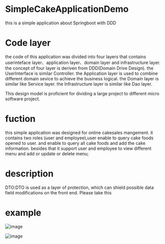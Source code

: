 # SimpleCakeApplicationDemo
this is a simple application about Springboot with DDD 

# Code layer
the code of this application was divided into four layers that contains userinteface layer、application layer、domain layer and infrastructure layer.
the concept of four layer is deriven from DDD(Domain Drive Design).
the UserInterface is similar Controller.
the Application layer is used to combine different domain sevice to achieve the business logical.
the Domain layer is similar like Service layer.
the Infrastructure layer is similar like Dao layer.

This design model is proficient for dividing a large project to different micro software project.

# fuction
this simple application was designed for online cakesales mangement. it contains two roles (user and employee),user enable to query cake foods opened to user. and
enable to query all cake foods and add the cake information. 
besides that it support user and employee to view different menu and add or update or delete menu;

# description
DTO:DTO is used as a layer of protection, which can shield possible data field modifications on the front end. Please take this

# example

![image](https://github.com/a2636340559/SimpleCakeApplicationDemo/assets/38580152/0d801b56-f352-483a-9b9c-e5e842b28fab)

![image](https://github.com/a2636340559/SimpleCakeApplicationDemo/assets/38580152/6dca8dd3-3794-48cc-bfe8-9178072a24a2)




